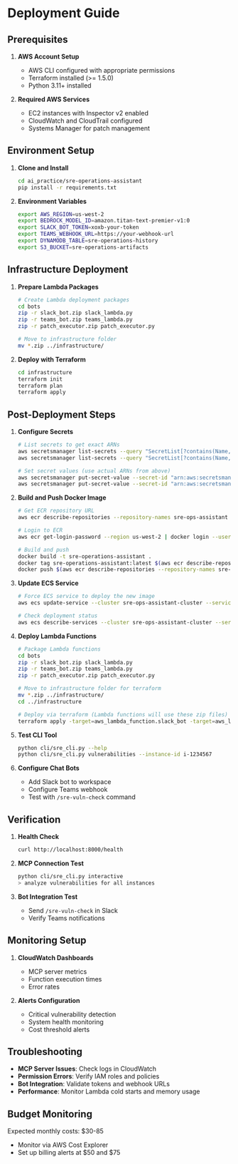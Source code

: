 # Deployment Guide

## Prerequisites

1. **AWS Account Setup**
   - AWS CLI configured with appropriate permissions
   - Terraform installed (>= 1.5.0)
   - Python 3.11+ installed

2. **Required AWS Services**
   - EC2 instances with Inspector v2 enabled
   - CloudWatch and CloudTrail configured
   - Systems Manager for patch management

## Environment Setup

1. **Clone and Install**
   ```bash
   cd ai_practice/sre-operations-assistant
   pip install -r requirements.txt
   ```

2. **Environment Variables**
   ```bash
   export AWS_REGION=us-west-2
   export BEDROCK_MODEL_ID=amazon.titan-text-premier-v1:0
   export SLACK_BOT_TOKEN=xoxb-your-token
   export TEAMS_WEBHOOK_URL=https://your-webhook-url
   export DYNAMODB_TABLE=sre-operations-history
   export S3_BUCKET=sre-operations-artifacts
   ```

## Infrastructure Deployment

1. **Prepare Lambda Packages**
   ```bash
   # Create Lambda deployment packages
   cd bots
   zip -r slack_bot.zip slack_lambda.py
   zip -r teams_bot.zip teams_lambda.py
   zip -r patch_executor.zip patch_executor.py
   
   # Move to infrastructure folder
   mv *.zip ../infrastructure/
   ```

2. **Deploy with Terraform**
   ```bash
   cd infrastructure
   terraform init
   terraform plan
   terraform apply
   ```

## Post-Deployment Steps

1. **Configure Secrets**
   ```bash
   # List secrets to get exact ARNs
   aws secretsmanager list-secrets --query "SecretList[?contains(Name, 'slack-token')].{Name:Name,ARN:ARN}"
   aws secretsmanager list-secrets --query "SecretList[?contains(Name, 'teams-webhook')].{Name:Name,ARN:ARN}"
   
   # Set secret values (use actual ARNs from above)
   aws secretsmanager put-secret-value --secret-id "arn:aws:secretsmanager:us-west-2:ACCOUNT:secret:sre-ops-assistant/sre-slack-token-SUFFIX" --secret-string "xoxb-your-token"
   aws secretsmanager put-secret-value --secret-id "arn:aws:secretsmanager:us-west-2:ACCOUNT:secret:sre-ops-assistant/sre-teams-webhook-SUFFIX" --secret-string "https://your-webhook-url"
   ```

2. **Build and Push Docker Image**
   ```bash
   # Get ECR repository URL
   aws ecr describe-repositories --repository-names sre-ops-assistant --query "repositories[0].repositoryUri" --output text
   
   # Login to ECR
   aws ecr get-login-password --region us-west-2 | docker login --username AWS --password-stdin $(aws ecr describe-repositories --repository-names sre-ops-assistant --query "repositories[0].repositoryUri" --output text | cut -d'/' -f1)
   
   # Build and push
   docker build -t sre-operations-assistant .
   docker tag sre-operations-assistant:latest $(aws ecr describe-repositories --repository-names sre-ops-assistant --query "repositories[0].repositoryUri" --output text):latest
   docker push $(aws ecr describe-repositories --repository-names sre-ops-assistant --query "repositories[0].repositoryUri" --output text):latest
   ```

3. **Update ECS Service**
   ```bash
   # Force ECS service to deploy the new image
   aws ecs update-service --cluster sre-ops-assistant-cluster --service sre-ops-assistant-mcp-server --force-new-deployment
   
   # Check deployment status
   aws ecs describe-services --cluster sre-ops-assistant-cluster --services sre-ops-assistant-mcp-server --query "services[0].deployments[0].{Status:status,RunningCount:runningCount,DesiredCount:desiredCount}"
   ```

4. **Deploy Lambda Functions**
   ```bash
   # Package Lambda functions
   cd bots
   zip -r slack_bot.zip slack_lambda.py
   zip -r teams_bot.zip teams_lambda.py
   zip -r patch_executor.zip patch_executor.py
   
   # Move to infrastructure folder for terraform
   mv *.zip ../infrastructure/
   cd ../infrastructure
   
   # Deploy via terraform (Lambda functions will use these zip files)
   terraform apply -target=aws_lambda_function.slack_bot -target=aws_lambda_function.teams_bot
   ```

2. **Test CLI Tool**
   ```bash
   python cli/sre_cli.py --help
   python cli/sre_cli.py vulnerabilities --instance-id i-1234567
   ```

3. **Configure Chat Bots**
   - Add Slack bot to workspace
   - Configure Teams webhook
   - Test with `/sre-vuln-check` command

## Verification

1. **Health Check**
   ```bash
   curl http://localhost:8000/health
   ```

2. **MCP Connection Test**
   ```bash
   python cli/sre_cli.py interactive
   > analyze vulnerabilities for all instances
   ```

3. **Bot Integration Test**
   - Send `/sre-vuln-check` in Slack
   - Verify Teams notifications

## Monitoring Setup

1. **CloudWatch Dashboards**
   - MCP server metrics
   - Function execution times
   - Error rates

2. **Alerts Configuration**
   - Critical vulnerability detection
   - System health monitoring
   - Cost threshold alerts

## Troubleshooting

- **MCP Server Issues**: Check logs in CloudWatch
- **Permission Errors**: Verify IAM roles and policies
- **Bot Integration**: Validate tokens and webhook URLs
- **Performance**: Monitor Lambda cold starts and memory usage

## Budget Monitoring

Expected monthly costs: $30-85
- Monitor via AWS Cost Explorer
- Set up billing alerts at $50 and $75